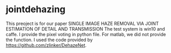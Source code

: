 # jointdehazing
This preoject is for our paper SINGLE IMAGE HAZE REMOVAL VIA JOINT ESTIMATION OF DETAIL AND TRANSMISSION
The test system is win10 and caffe. I provide the pixel voting in python file. For matlab, we did not provide the function.
I used the code provided by https://github.com/zlinker/DehazeNet.
